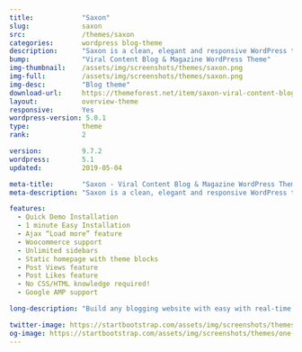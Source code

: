 ```yaml
---
title:            "Saxon"
slug:             saxon
src:              /themes/saxon
categories:       wordpress blog-theme
description:      "Saxon is a clean, elegant and responsive WordPress theme that is ready and waiting to be transformed into your own personal blog or dynamic magazine site."
bump:             "Viral Content Blog & Magazine WordPress Theme"
img-thumbnail:    /assets/img/screenshots/themes/saxon.png
img-full:         /assets/img/screenshots/themes/saxon.png
img-desc:         "Blog theme"
download-url:     https://themeforest.net/item/saxon-viral-content-blog-magazine-wordpress-theme/22955117?s_rank=1
layout:           overview-theme
responsive:       Yes
wordpress-version: 5.0.1
type:             theme
rank:             2

version:          9.7.2
wordpress:        5.1
updated:          2019-05-04

meta-title:       "Saxon - Viral Content Blog & Magazine WordPress Theme"
meta-description: "Saxon is a clean, elegant and responsive WordPress theme that is ready and waiting to be transformed into your own personal blog or dynamic magazine site."

features:
  - Quick Demo Installation
  - 1 minute Easy Installation
  - Ajax “Load more” feature
  - Woocommerce support
  - Unlimited sidebars
  - Static homepage with theme blocks
  - Post Views feature
  - Post Likes feature
  - No CSS/HTML knowledge required!
  - Google AMP support 

long-description: "Build any blogging website with easy with real-time WordPress Customizer preview and 26 reusable homepage blocks with drag and drop, manage your posts layouts and styles to create unique look & feel, use 11 available Blog listing layouts to showcase your posts in different ways, customize your theme using multiple Theme Settings with real time preview in WordPress customizer, navigate within blog posts without page re-loading with Ajax Load More feature, import any demo website with 1 click… The list of Saxon amazing brand new features is just go on!"

twitter-image: https://startbootstrap.com/assets/img/screenshots/themes/twitter/one-page-wonder.png
og-image: https://startbootstrap.com/assets/img/screenshots/themes/one-page-wonder.png
---
```


